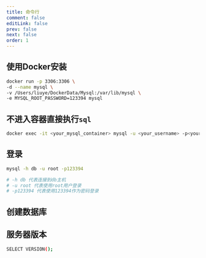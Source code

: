 ```yaml
---
title: 命令行
comment: false
editLink: false
prev: false
next: false
order: 1
---
```


## 使用Docker安装

```bash
docker run -p 3306:3306 \
-d --name mysql \
-v /Users/liuye/DockerData/Mysql:/var/lib/mysql \
-e MYSQL_ROOT_PASSWORD=123394 mysql
```

## 不进入容器直接执行`sql`

```bash
docker exec -it <your_mysql_container> mysql -u <your_username> -p<your_password> -e "<sql>"
```

## 登录

```bash
mysql -h db -u root -p123394

# -h db 代表连接到db主机
# -u root 代表使用root用户登录
# -p123394 代表使用123394作为密码登录
```

## 创建数据库


## 服务器版本

```bash
SELECT VERSION();
```
